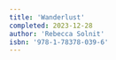 ```yaml
---
title: 'Wanderlust'
completed: 2023-12-28
author: 'Rebecca Solnit'
isbn: '978-1-78378-039-6'
---
```

